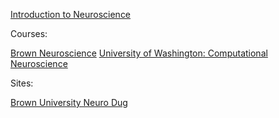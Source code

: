 [Introduction to Neuroscience](https://ocw.mit.edu/courses/brain-and-cognitive-sciences/9-01-introduction-to-neuroscience-fall-2007/index.htm)


Courses:

[Brown Neuroscience](https://cab.brown.edu/?dept=NEUR)
[University of Washington: Computational Neuroscience](https://www.coursera.org/learn/computational-neuroscience/home/welcome)

Sites:

[Brown University Neuro Dug](http://brownuniversityneurodug.webflow.io/)

